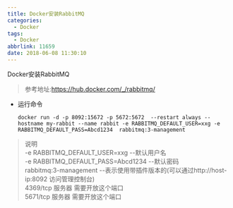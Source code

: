 ```yaml
---
title: Docker安装RabbitMQ
categories:
  - Docker
tags:
  - Docker
abbrlink: 11659
date: 2018-06-08 11:30:10
---
```


Docker安装RabbitMQ
<!-- more -->

> 参考地址:https://hub.docker.com/_/rabbitmq/
- 运行命令   
    ``` docker
    docker run -d -p 8092:15672 -p 5672:5672  --restart always --hostname my-rabbit --name rabbit -e RABBITMQ_DEFAULT_USER=xxg -e RABBITMQ_DEFAULT_PASS=Abcd1234  rabbitmq:3-management
    ```
> 说明  
-e RABBITMQ_DEFAULT_USER=xxg    --默认用户名  
-e RABBITMQ_DEFAULT_PASS=Abcd1234   --默认密码  
rabbitmq:3-management       --表示使用带插件版本的(可以通过http://host-ip:8092 访问管理控制台)  
4369/tcp    服务器 需要开放这个端口  
5671/tcp    服务器 需要开放这个端口  